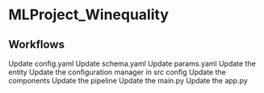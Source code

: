 # MLProject_Winequality

## Workflows

Update config.yaml
Update schema.yaml
Update params.yaml
Update the entity
Update the configuration manager in src config
Update the components
Update the pipeline
Update the main.py
Update the app.py
